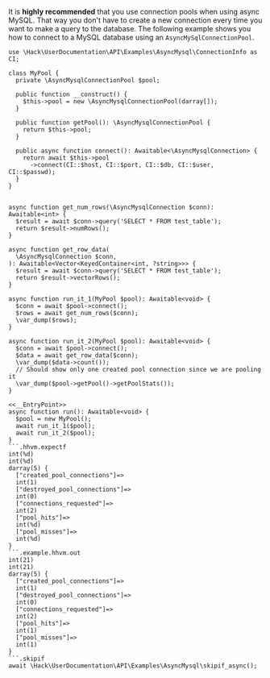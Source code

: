 It is **highly recommended** that you use connection pools when using async MySQL. That way you don't have to create a new connection every time you want to make a query to the database. The following example shows you how to connect to a MySQL database using an `AsyncMySqlConnectionPool`.

```basic-usage.php
use \Hack\UserDocumentation\API\Examples\AsyncMysql\ConnectionInfo as CI;

class MyPool {
  private \AsyncMysqlConnectionPool $pool;

  public function __construct() {
    $this->pool = new \AsyncMysqlConnectionPool(darray[]);
  }

  public function getPool(): \AsyncMysqlConnectionPool {
    return $this->pool;
  }

  public async function connect(): Awaitable<\AsyncMysqlConnection> {
    return await $this->pool
      ->connect(CI::$host, CI::$port, CI::$db, CI::$user, CI::$passwd);
  }
}


async function get_num_rows(\AsyncMysqlConnection $conn): Awaitable<int> {
  $result = await $conn->query('SELECT * FROM test_table');
  return $result->numRows();
}

async function get_row_data(
  \AsyncMysqlConnection $conn,
): Awaitable<Vector<KeyedContainer<int, ?string>>> {
  $result = await $conn->query('SELECT * FROM test_table');
  return $result->vectorRows();
}

async function run_it_1(MyPool $pool): Awaitable<void> {
  $conn = await $pool->connect();
  $rows = await get_num_rows($conn);
  \var_dump($rows);
}

async function run_it_2(MyPool $pool): Awaitable<void> {
  $conn = await $pool->connect();
  $data = await get_row_data($conn);
  \var_dump($data->count());
  // Should show only one created pool connection since we are pooling it
  \var_dump($pool->getPool()->getPoolStats());
}

<<__EntryPoint>>
async function run(): Awaitable<void> {
  $pool = new MyPool();
  await run_it_1($pool);
  await run_it_2($pool);
}
```.hhvm.expectf
int(%d)
int(%d)
darray(5) {
  ["created_pool_connections"]=>
  int(1)
  ["destroyed_pool_connections"]=>
  int(0)
  ["connections_requested"]=>
  int(2)
  ["pool_hits"]=>
  int(%d)
  ["pool_misses"]=>
  int(%d)
}
```.example.hhvm.out
int(21)
int(21)
darray(5) {
  ["created_pool_connections"]=>
  int(1)
  ["destroyed_pool_connections"]=>
  int(0)
  ["connections_requested"]=>
  int(2)
  ["pool_hits"]=>
  int(1)
  ["pool_misses"]=>
  int(1)
}
```.skipif
await \Hack\UserDocumentation\API\Examples\AsyncMysql\skipif_async();
```
